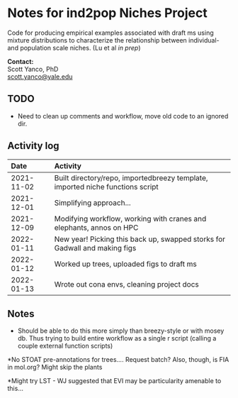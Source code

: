 # Notes for ind2pop Niches Project

Code for producing empirical examples associated with draft ms using mixture distributions to characterize the relationship between individual- and population scale niches. (Lu et al *in prep*)

**Contact:**  
  Scott Yanco, PhD  
  scott.yanco@yale.edu

## TODO  
* Need to clean up comments and workflow, move old code to an ignored dir.

## Activity log

|Date|Activity|
|:-|:------------|
|2021-11-02|Built directory/repo, importedbreezy template, imported niche functions script|
|2021-12-01|Simplifying approach...|
|2021-12-09|Modifying workflow, working with cranes and elephants, annos on HPC|
|2022-01-11|New year!  Picking this back up, swapped storks for Gadwall and making figs|
|2022-01-12|Worked up trees, uploaded figs to draft ms|
|2022-01-13|Wrote out cona envs, cleaning project docs|

## Notes
*  Should be able to do this more simply than breezy-style or with mosey db.  Thus trying to build entire workflow as a single r script (calling a couple external function scripts)

*No STOAT pre-annotations for trees....  Request batch?  Also, though, is FIA in mol.org? Might skip the plants

*Might try LST - WJ suggested that EVI may be particularity amenable to this...